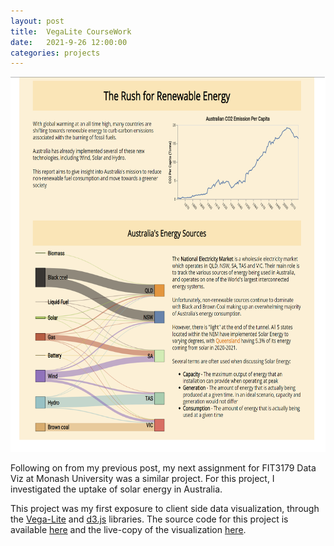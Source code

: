 ```yaml
---
layout: post
title:  VegaLite CourseWork
date:   2021-9-26 12:00:00
categories: projects
---
```


<img src="/../renewable-energy.png" height="600">

Following on from my previous post, my next assignment for FIT3179 Data Viz at Monash University was a similar project. For this project, I investigated the uptake of solar energy in Australia.

This project was my first exposure to client side data visualization, through the [Vega-Lite](https://vega.github.io/vega-lite/) and [d3.js](https://d3js.org/) libraries. The source code for this project is available [here](https://github.com/sjsteer/FIT3179-Assignment2) and the live-copy of the visualization [here](https://sjsteer.github.io/FIT3179-Assignment2/).
